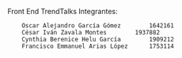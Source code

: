 
Front End TrendTalks
Integrantes:

		Oscar Alejandro García Gómez		1642161
		César Iván Zavala Montes		1937882
		Cynthia Berenice Helu García		1909212
		Francisco Emmanuel Arias López		1753114
    
    
